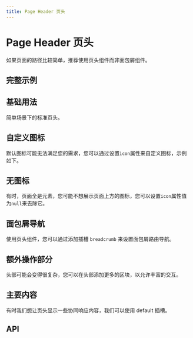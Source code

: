 ```yaml
---
title: Page Header 页头
---
```


# Page Header 页头

如果页面的路径比较简单，推荐使用页头组件而非面包屑组件。

## 完整示例

<demo-preview2 path="./fullPageHeader.vue" />

## 基础用法

简单场景下的标准页头。

<demo-preview2 path="./def.vue" />

## 自定义图标

默认图标可能无法满足您的需求，您可以通过设置`icon`属性来自定义图标，示例如下。

<demo-preview2 path="./customIconPageHeader.vue" />

## 无图标

有时，页面全是元素，您可能不想展示页面上方的图标，您可以设置`icon`属性值为`null`来去除它。

<demo-preview2 path="./noIconPageHeader.vue" />

## 面包屑导航

使用页头组件，您可以通过添加插槽 `breadcrumb` 来设置面包屑路由导航。

<demo-preview2 path="./breadcrumbPageHeader.vue" />

## 额外操作部分

头部可能会变得很复杂，您可以在头部添加更多的区块，以允许丰富的交互。

<demo-preview2 path="./extraActionsPageHeader.vue" />

## 主要内容

有时我们想让页头显示一些协同响应内容，我们可以使用 default 插槽。

<demo-preview2 path="./defaultPageHeader.vue" />

## API

<API src="./pageHeader.json" lang="zh"></API>